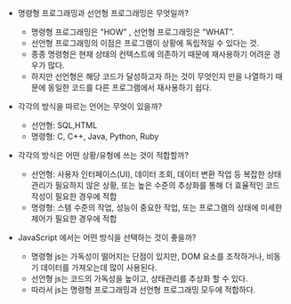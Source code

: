 - 명령형 프로그래밍과 선언형 프로그래밍은 무엇일까?

  - 명령형 프로그래밍은 "HOW" , 선언형 프로그래밍은 "WHAT”.
  - 선언형 프로그래밍의 이점은 프로그램이 상황에 독립적일 수 있다는 것.
  - 종종 명령형은 현재 상태의 컨텍스트에 의존하기 때문에 재사용하기 어려운 경우가 많다.
  - 하지만 선언형은 해당 코드가 달성하고자 하는 것이 무엇인지 만을 나열하기 때문에 동일한 코드를 다른 프로그램에서 재사용하기 쉽다.

- 각각의 방식을 따르는 언어는 무엇이 있을까?

  - 선언형: SQL,HTML
  - 명령형: C, C++, Java, Python, Ruby

- 각각의 방식은 어떤 상황/유형에 쓰는 것이 적합할까?

  - 선언형: 사용자 인터페이스(UI), 데이터 조회, 데이터 변환 작업 등 복잡한 상태 관리가 필요하지 않은 상황, 또는 높은 수준의 추상화를 통해 더 효율적인 코드 작성이 필요한 경우에 적합
  - 명령형: 스템 수준의 작업, 성능이 중요한 작업, 또는 프로그램의 상태에 미세한 제어가 필요한 경우에 적합

- JavaScript 에서는 어떤 방식을 선택하는 것이 좋을까?
  - 명령형 js는 가독성이 떨어지는 단점이 있지만, DOM 요소를 조작하거나, 비동기 데이터를 가져오는데 많이 사용된다.
  - 선언형 js는 코드의 가독성을 높이고, 상태관리를 추상화 할 수 있다.
  - 따라서 js는 명령형 프로그래밍과 선언형 프로그래밍 모두에 적합하다.
